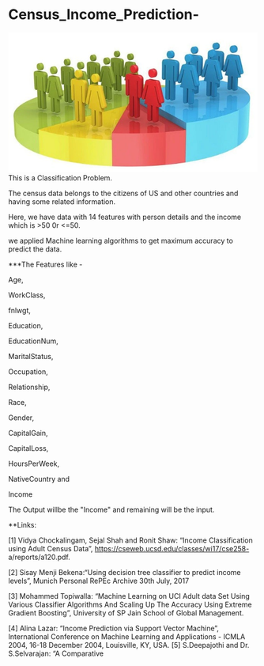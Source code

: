 # Census_Income_Prediction-
![](census.jpg)
This is a Classification Problem. 

The census data belongs to the citizens of US and other countries and having some related information.

Here, we have data with 14 features with person details and the income which is >50 0r <=50.

we applied Machine learning algorithms to get maximum accuracy to predict the data.

***The Features like -

Age,

WorkClass,

fnlwgt, 

Education,

EducationNum,

MaritalStatus,

Occupation, 

Relationship,

Race,

Gender,

CapitalGain,

CapitalLoss,

HoursPerWeek,

NativeCountry and

Income

The Output willbe the "Income" and remaining will be the input.

**Links:

[1] Vidya Chockalingam, Sejal Shah and Ronit Shaw: “Income Classification
using Adult Census Data”, https://cseweb.ucsd.edu/classes/wi17/cse258-
a/reports/a120.pdf.

[2] Sisay Menji Bekena:“Using decision tree classifier to predict income
levels”, Munich Personal RePEc Archive 30th July, 2017

[3] Mohammed Topiwalla: “Machine Learning on UCI Adult data Set Using
Various Classifier Algorithms And Scaling Up The Accuracy Using
Extreme Gradient Boosting”, University of SP Jain School of Global
Management.

[4] Alina Lazar: “Income Prediction via Support Vector Machine”, International Conference on Machine Learning and Applications - ICMLA
2004, 16-18 December 2004, Louisville, KY, USA.
[5] S.Deepajothi and Dr. S.Selvarajan: “A Comparative 


